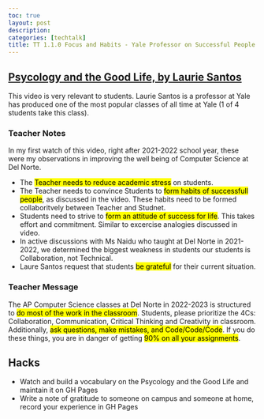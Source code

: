 ```yaml
---
toc: true
layout: post
description: 
categories: [techtalk]
title: TT 1.1.0 Focus and Habits - Yale Professor on Successful People
---
```


## [Psycology and the Good Life, by Laurie Santos](https://www.youtube.com/watch?v=ZizdB0TgAVM)
This video is very relevant to students.  Laurie Santos is a professor at Yale has produced one of the most popular classes of all time at Yale (1 of 4 students take this class).  

### Teacher Notes
In my first watch of this video, right after 2021-2022 school year, these were my observations in improving the well being of Computer Science at Del Norte. 
- The <mark>Teacher needs to reduce academic stress</mark> on students.
- The Teacher needs to convince Students to <mark>form habits of successfull people</mark>, as discussed in the video. These habits need to be formed collaboritvely between Teacher and Studnet.
- Students need to strive to <mark>form an attitude of success for life</mark>.  This takes effort and commitment.  Similar to excercise analogies discussed in video.
- In active discussions with Ms Naidu who taught at Del Norte in 2021-2022, we determined the biggest weakness in students our students is Collaboration, not Technical.  
- Laure Santos request that students <mark>be grateful</mark> for their current situation.

### Teacher Message
The AP Computer Science classes at Del Norte in 2022-2023 is structured to <mark>do most of the work in the classroom</mark>.  Students, please prioritize the 4Cs: Collaboration, Communication, Critical Thinking and Creativity in classroom.  Additionally, <mark>ask questions, make mistakes, and Code/Code/Code</mark>. If you do these things, you are in danger of getting <mark>90% on all your assignments</mark>.

## Hacks
- Watch and build a vocabulary on the Psycology and the Good Life and maintain it on GH Pages
- Write a note of gratitude to someone on campus and someone at home, record your experience in GH Pages
